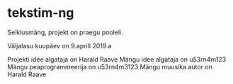 # tekstim-ng
Seiklusmäng, projekt on praegu pooleli.

Väljalasu kuupäev on 9.aprill 2019.a

Projekti idee algataja on Harald Raave
Mängu idee algataja on u53rn4m123
Mängu peaprogrammeerija on u53rn4m3123
Mängu muusika autor on Harald Raave

